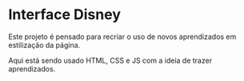 # Interface Disney

Este projeto é pensado para recriar o uso de novos aprendizados em estilização da página.

Aqui está sendo usado HTML, CSS e JS com a ideia de trazer aprendizados.
